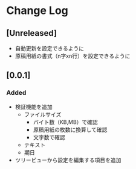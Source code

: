 # Change Log

## [Unreleased]
- 自動更新を設定できるように
- 原稿用紙の書式（n字xn行）を設定できるように


## [0.0.1]
### Added
- 検証機能を追加
  - ファイルサイズ
    - バイト数（KB,MB）で確認
    - 原稿用紙の枚数に換算して確認
    - 文字数で確認
  - テキスト
  - 期日
- ツリービューから設定を編集する項目を追加